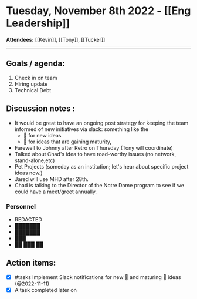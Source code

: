 # Tuesday, November 8th 2022 - [[Eng Leadership]]
**Attendees:** [[Kevin]], [[Tony]], [[Tucker]]

---
## Goals / agenda:
1. Check in on team
2. Hiring update
3. Technical Debt

## Discussion notes :
- It would be great to have an ongoing post strategy for keeping the team informed of new initiatives via slack: something like the 
	- 🐣 for new ideas
	- 🐥 for ideas that are gaining maturity, 
- Farewell to Johnny after Retro on Thursday (Tony will coordinate)
- Talked about Chad's idea to have road-worthy issues (no network, stand-alone,etc)
- Pet Projects (someday as an institution;  let's hear about specific project ideas now.)
- Jared will use MHD after 28th.
- Chad is talking to the Director of the Notre Dame program to see if we could have a meet/greet annually. 
### Personnel
- REDACTED
- ███████
- ███████
- ███
- ██  ███ ██

## Action items:
- [x] #tasks Implement Slack notifications for new 🐣 and maturing 🐥 ideas (@2022-11-11)
- [x] A task completed later on